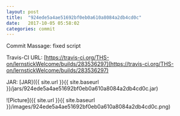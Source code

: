```yaml
---
layout: post
title:  "924ede5a4ae51692bf0eb0a610a8084a2db4cd0c"
date:   2017-10-05 05:58:02
categories: commit
---
```


Commit Massage: fixed script  

Travis-CI URL: [https://travis-ci.org/THS-on/lernstickWelcome/builds/283536297](https://travis-ci.org/THS-on/lernstickWelcome/builds/283536297)

JAR: [JAR]({{ site.url }}{{ site.baseurl }}/jars/924ede5a4ae51692bf0eb0a610a8084a2db4cd0c.jar)

![Picture]({{ site.url }}{{ site.baseurl }}/images/924ede5a4ae51692bf0eb0a610a8084a2db4cd0c.png)

